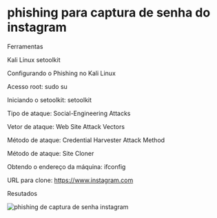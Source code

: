 # phishing para captura de senha do instagram

Ferramentas

Kali Linux
setoolkit

Configurando o Phishing no Kali Linux

Acesso root: sudo su

Iniciando o setoolkit: setoolkit

Tipo de ataque: Social-Engineering Attacks

Vetor de ataque: Web Site Attack Vectors

Método de ataque: Credential Harvester Attack Method 

Método de ataque: Site Cloner

Obtendo o endereço da máquina: ifconfig

URL para clone: https://www.instagram.com

Resutados


![phishing de captura de senha instagram](https://github.com/user-attachments/assets/045c8099-8cd5-4d72-9cf1-5b583a279252)
